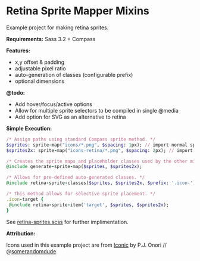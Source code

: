 Retina Sprite Mapper Mixins
=========================

Example project for making retina sprites.

**Requirements:** Sass 3.2 + Compass

**Features:**

* x,y offset & padding
* adjustable pixel ratio
* auto-generation of classes (configurable prefix)
* optional dimensions

**@todo:**

* Add hover/focus/active options
* Allow for multiple sprite selectors to be compiled in single @media
* Add option for SVG as an alternative to retina

**Simple Execution:**
```ruby
/* Assign paths using standard Compass sprite method. */
$sprites: sprite-map("icons/*.png", $spacing: 1px); // import normal sprites
$sprites2x: sprite-map("icons-retina/*.png", $spacing: 2px); // import 2x sprites

/* Creates the sprite maps and placeholder classes used by the other mixins. */
@include generate-sprite-map($sprites, $sprites2x);

/* Allows for pre-defined auto-generated classes. */
@include retina-sprite-classes($sprites, $sprites2x, $prefix: '.icon-');

/* This method allows for selective sprite placement. */
.icon-target {
 @include retina-sprite-item('target', $sprites, $sprites2x);
}
```

See [retina-sprites.scss](https://github.com/krisbulman/retina-sprite-mapper/blob/master/sass/_retina-sprites.scss) for further implimentation.

**Attribution:**

Icons used in this example project are from [Iconic](https://github.com/somerandomdude/Iconic) by P.J. Onori // @[somerandomdude](https://github.com/somerandomdude). 
